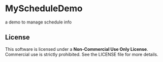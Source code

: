 # MyScheduleDemo
a demo to manage schedule info

## License
This software is licensed under a **Non-Commercial Use Only License**. Commercial use is strictly prohibited. See the LICENSE file for more details.

